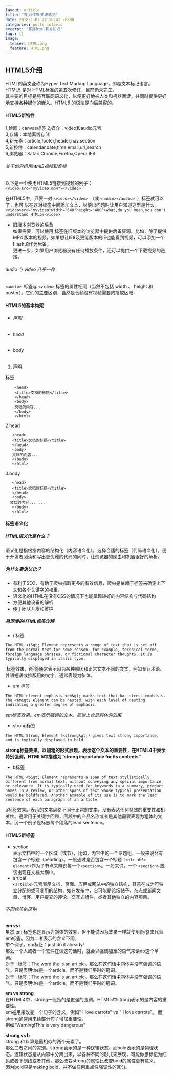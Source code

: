 ```yaml
---
layout: article
title: "有关HTML知识笔记"
date: 2018-1-02 22:30:41 -0800
categories: posts infovis
excerpt: "掌握html有关知识"
tags: []
image: 
  teaser: HTML.png
  feature: HTML.png
---
```


## HTML5介绍
HTML的英文全称为Hyper Text Markup Language，即超文本标记语言。  HTML5 是对 HTML标准的第五次修订，目前仍未完工。  
其主要的目标是将互联网语义化，以便更好地被人类和机器阅读，并同时提供更好地支持各种媒体的嵌入。HTML5 的语法是向后兼容的。  
#### HTML5新特性  
1,绘画：canvas标签 
2,媒介：video和audio元素   
3,存储：本地离线存储   
4,新元素：article,footer,header,nav,section   
5,新控件：calendar,date,time,email,url,search   
6,浏览器：Safari,Chrome,Firefox,Opera,IE9   
###### 关于如何运用html5视频和音频  
以下是一个使用HTML5链接到视频的例子：  
```<video src="myVideo.mp4"></video>```  

   在HTML5中，只要一对 ```<video></video> ```（或 ```<audio></audio> ```）标签就可以了。也可
以在这对标签中间添加文本，以便出问题时让用户知道这里是什么。  
```<video>src="myvideo"width="640"height="480">what,do you mean,you don't understand HTML5?<video>```  
- 旧版本浏览器的后备  
如果需要，可以使用 <source>    标签在旧版本的浏览器中提供后备资源。比如，除了提供MP4
版本的视频，如果想让IE8及更低版本的IE也能看到视频，可以添加一个Flash源作为后备。  
更进一步，如果用户浏览器没有任何播放条件，还可以提供一个下载视频的链接。  
###### audio 与 video 几乎一样    
```<audio> ```标签与 ```<video>``` 标签的属性相同（当然不包括 width 、 height 和 poster）。它们的主要区别，当然是音频没有视频需要的播放区域  
#### HTML5的基本构架  
- ###### 声明
- ###### head
- ###### body   

1. 声明  
<!DOCTYPE> 标签  
``` <html>  
    <head>  
    <title>文档的标题</title>  
    </head>  
    <body>    
    文档的内容...
    </body>  
    </html>  
```
2.head 
```<html>
   <head>
   <title>文档的标题</title>
   </head>
   <body>
   文档的内容... 
   </body>
   </html>  
```
3.body 
```<html>
   <head>
   <title>文档的标题</title>
   </head>
   <body>
  文档的内容... ...
   </body>
   </html>
```
#### 标签语义化  
##### HTML语义化是什么？  
语义化是指根据内容的结构化（内容语义化），选择合适的标签（代码语义化），便于开发者阅读和写出更优雅的代码的同时，让浏览器的爬虫和机器很好的解析。  
##### 为什么要语义化？  
- 有利于SEO，有助于爬虫抓取更多的有效信息，爬虫是依赖于标签来确定上下文和各个关键字的权重。  
- 语义化的HTML在没有CSS的情况下也能呈现较好的内容结构与代码结构
- 方便其他设备的解析
- 便于团队开发和维护  
##### 易混淆的HTML标签详解  
- i 标签  
```
The HTML <i&gt; Element represents a range of text that is set off from the normal text for some reason, for example, technical terms, foreign language phrases, or fictional character thoughts. It is typically displayed in italic type.
```
i标签效果，i标签通常表示因为某种原因和正常文本不同的文本，例如专业术语、外语短语或排版用的文字。通常表现为斜体。
- em 标签  
```
The HTML element emphasis <em&gt; marks text that has stress emphasis. The <em&gt; element can be nested, with each level of nesting indicating a greater degree of emphasis.
```  
*em标签效果。em表示强调的文本。视觉上也是斜体的效果.*  
- strong标签  
```
The HTML Strong Element (<strong&gt;) gives text strong importance, and is typically displayed in bold.
```
**strong标签效果。以加粗的形式展现。表示这个文本的重要性，在HTML4中表示特别强调，HTML5中描述为“strong importance for its contents”**
- b标签  
```
The HTML <b&gt; Element represents a span of text stylistically different from normal text, without conveying any special importance or relevance. It is typically used for keywords in a summary, product names in a review, or other spans of text whose typical presentation would be boldfaced. Another example of its use is to mark the lead sentence of each paragraph of an article.
```
b标签效果。表示的文本风格不同于正常的文本，没有表达任何特殊的重要性和相关性。通常用于关键字回顾，回顾中的产品名称或者是其他需要表现为粗体的文本。另一个例子是标志每个段落的lead sentence。  
#### HTML5新标签  
- section  
表示文档中的一个区域（或节），比如，内容中的一个专题组，一般来说会有包含一个标题（heading）。一般通过是否包含一个标题
```(<h1>-<h6> element)```作为子节点来辨识每一个```<section>```。一般来说，一个 ```<section>``` 应该出现在文档大纲中。  
- artical  
```<article>```元素表示文档、页面、应用或网站中的独立结构，其意在成为可独立分配的或可复用的结构，如在发布中，它可能是论坛帖子、杂志或新闻文章、博客、用户提交的评论、交互式组件，或者其他独立的内容项目。 
###### 不同标签的区别  
**em vs i**  
虽然 em 标签也是显示为斜体的效果，但不能说因为效果一样就使用i标签来代替em标签。因为二者表示的含义不同。  
举个例子。em标签：just do it already!   
那么一个人或者一个软件在读这句话时，就会以强调加重的语气来读do这个单词。  
对于 i 标签：The word the is an article。那么在这句话中斜体并没有强调的语气。只是表明the是一个article，而不是我们平时的冠词。  
对于 i 标签：The word the is an article。那么在这句话中斜体并没有强调的语气。只是表明the是一个article，而不是我们平时的冠词。  

**em vs strong**  
在HTML4中，strong一般指的是更强的强调。HTML5中strong表示的是内容的重要性。  
em被用来改变一个句子的含义，例如" I love carrots" vs " I love carrots"。  而strong通常用来给部分句子增加重要性。  
例如"Warning!This is very dangerous"  

**strong vs b**  
strong 和 b 算是最相似的两个元素了。  
那么二者之间的差别。strong表示的是一种逻辑状态，而bold表示的是物理状态。逻辑状态是从内容中分离出来，以各种不同的形式来展现，可能你想标记为红色或者下划线或者其他，那么改变strong的属性比改变bold的属性更有意义。  
因为bold只是making bold，并不做任何重点性强调性的区分。